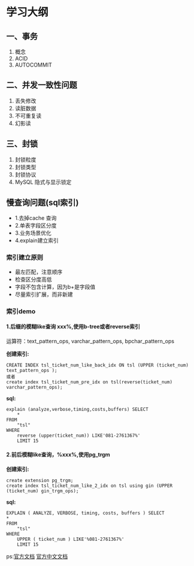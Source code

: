 # 学习大纲

## 一、事务
1. 概念
2. ACID
3. AUTOCOMMIT

## 二、并发一致性问题
1. 丢失修改
2. 读脏数据
3. 不可重复读
4. 幻影读

## 三、封锁
1. 封锁粒度
2. 封锁类型
3. 封锁协议
4. MySQL 隐式与显示锁定

## 慢查询问题(sql索引)
* 1.去掉cache 查询
* 2.单表字段区分度
* 3.业务场景优化
* 4.explain建立索引

### 索引建立原则
* 最左匹配，注意顺序
* 检查区分度高低
* 字段不包含计算，因为b+是字段值
* 尽量索引扩展，而非新建
### 索引demo

#### 1.后缀的模糊like查询 xxx%,使用b-tree或者reverse索引
运算符：text_pattern_ops, varchar_pattern_ops, bpchar_pattern_ops

**创建索引:**
~~~
CREATE INDEX tsl_ticket_num_like_back_idx ON tsl (UPPER (ticket_num) text_pattern_ops ); 
或者
create index tsl_ticket_num_pre_idx on tsl(reverse(ticket_num) varchar_pattern_ops); 
~~~
**sql:**
~~~
explain (analyze,verbose,timing,costs,buffers) SELECT
	* 
FROM
	"tsl" 
WHERE
	reverse (upper(ticket_num)) LIKE'081-2761367%' 
	LIMIT 15
~~~


#### 2.前后模糊like查询，%xxx%,使用pg_trgm

**创建索引:**
~~~
create extension pg_trgm; 
create index tsl_ticket_num_like_2_idx on tsl using gin (UPPER (ticket_num) gin_trgm_ops);      

~~~
**sql:**
~~~
EXPLAIN ( ANALYZE, VERBOSE, timing, costs, buffers ) SELECT
* 
FROM
	"tsl" 
WHERE
	UPPER ( ticket_num ) LIKE'%081-2761367%' 
	LIMIT 15 
~~~


ps:[官方文档](http://www.postgres.cn/docs/9.6/indexes-opclass.html)
[官方中文文档](https://www.yiibai.com/manual/postgresql/indexes-opclass.html)


